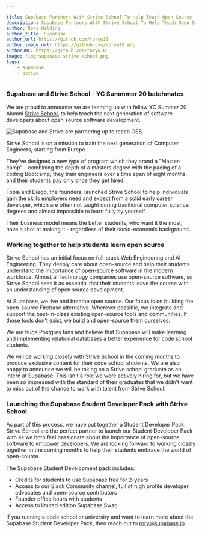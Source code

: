 ```yaml
---

title: Supabase Partners With Strive School To Help Teach Open Source
description: Supabase Partners With Strive School To Help Teach Open Source To The Next Generation Of Developers
author: Rory Wilding
author_title: Supabase
author_url: https://github.com/roryw10
author_image_url: https://github.com/roryw10.png
authorURL: https://github.com/roryw10
image: /img/supabase-strive-school.png
tags: 
    - supabase
    - strive
---
```




<!--truncate-->
### Supabase and Strive School - YC Summmer 20 batchmates 

We are proud to announce we are teaming up with fellow YC Summer 20 Alumni [Strive School](https://strive.school/), to help teach the next generation of software developers about open source software development.

![Supabase and Strive are partnering up to teach OSS.](/img/strive-supabase.png)

Strive School is on a mission to train the next generation of Computer Engineers, starting from Europe. 

They've designed a new type of program which they brand a "Master-camp" - combining the depth of a masters degree with the pacing of a coding Bootcamp, they train engineers over a time span of eight months, and their students pay only once they get hired.

Tobia and Diego, the founders, launched Strive School to help individuals gain the skills employers need and expect from a solid early career developer, which are often not taught during traditional computer science degrees and almost impossible to learn fully by yourself.

Their business model means the better students, who want it the most, have a shot at making it - regardless of their socio-economic background.

<!--truncate-->
### Working together to help students learn open source  

Strive School has an initial focus on full-stack Web Engineering and AI Engineering. They deeply care about open-source and help their students understand the importance of open-source software in the modern workforce. Almost all technology companies use open-source software, so Strive School sees it as essential that their students leave the course with an understanding of open source development.

At Supabase, we live and breathe open source. Our focus is on building the open-source Firebase alternative. Wherever possible, we integrate and support the best-in-class existing open-source tools and communities. If those tools don't exist, we build and open-source them ourselves.

We are huge Postgres fans and believe that Supabase will make learning and implementing relational databases a better experience for code school students.

We will be working closely with Strive School in the coming months to produce exclusive content for their code school students. We are also happy to announce we will be taking on a Strive school graduate as an intern at Supabase. This isn't a role we were actively hiring for, but we have been so impressed with the standard of their graduates that we didn't want to miss out of the chance to work with talent from Strive School.  

<!--truncate-->
### Launching the Supabase Student Developer Pack with Strive School

As part of this process, we have put together a Student Developer Pack. Strive School are the perfect partner to launch our Student Developer Pack with as we both feel passionate about the importance of open-source software to empower developers. We are looking forward to working closely together in the coming months to help their students embrace the world of open-source.

The Supabase Student Development pack includes:

- Credits for students to use Supabase free for 2-years
- Access to our Slack Community channel, full of high profile developer advocates and open-source contributors
- Founder office hours with students
- Access to limited edition Supabase Swag

If you running a code school or university and want to learn more about the Supabase Student Developer Pack, then reach out to rory@supabase.io
